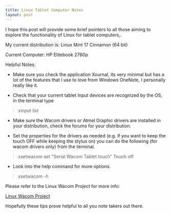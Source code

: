 ```yaml
---
title: Linux Tablet Computer Notes
layout: post
---
```


I hope this post will provide some brief pointers to all those aiming to explore
the functionality of Linux for tablet computers,.

My current distribution is: Linux Mint 17 Cinnamon (64 bit)

Current Computer: HP Elitebook 2760p

Helpful Notes:

* Make sure you check the application Xournal, its very minimal but has a lot 
of the features that I use to love from Windows OneNote, I personally really like it.


* Check that your current tablet Input devices are recognized by the OS, in 
the terminal type

> xinput list 

* Make sure the Wacom drivers or Atmel Graphic drivers are installed in your 
distribution, check the forums for your distribution.

* Set the properties for the drivers as needed (e.g. if you want to keep the 
touch OFF while keeping the stylus on) you can do the following (for wacom 
drivers only) from the terminal.

> xsetwacom set "Serial Wacom Tablet touch" Touch off

* Look into the help command for more options.

> xsetwacom -h 

Please refer to the Linux Wacom Project for more info:

[Linux Wacom Project](http://linuxwacom.sourceforge.net/index_old.php/howto/main)

Hopefully these tips prove helpful to all you note takers out there.
